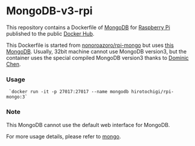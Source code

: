 # MongoDB-v3-rpi

This repository contains a Dockerfile of [MongoDB](http://www.mongodb.org/) for [Raspberry Pi](https://www.raspberrypi.org/) published to the public [Docker Hub](https://hub.docker.com/repository/docker/treehouses/rpi-mongo).

This Dockerfile is started from [nonoroazoro/rpi-mongo](https://github.com/nonoroazoro/rpi-mongo) but uses
[this MongoDB](https://github.com/ddcc/mongodb/releases). Usually, 32bit machine cannot use MongoDB version3, 
but the container uses the special compiled MongoDB version3 thanks to [Dominic Chen](https://www.dcddcc.com/blog/2018-06-09-building-mongodb-for-32-bit-ARM-on-debian-ubuntu.html).

### Usage

     `docker run -it -p 27017:27017 --name mongodb hirotochigi/rpi-mongo:3`

### Note

This MongoDB cannot use the default web interface for MongoDB.
 
For more usage details, please refer to [mongo](https://hub.docker.com/_/mongo/).
